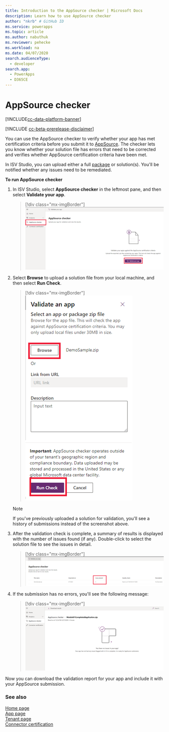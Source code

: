 ```yaml
---
title: Introduction to the AppSource checker | Microsoft Docs
description: Learn how to use AppSource checker
author: "nkrb" # GitHub ID
ms.service: powerapps
ms.topic: article
ms.author: nabuthuk
ms.reviewer: pehecke
ms.workload: na
ms.date: 04/07/2020
search.audienceType: 
  - developer
search.app: 
  - PowerApps
  - D365CE
---
```


# AppSource checker

[!INCLUDE[cc-data-platform-banner](../../includes/cc-data-platform-banner.md)]

[!INCLUDE [cc-beta-prerelease-disclaimer](../../includes/cc-beta-prerelease-disclaimer.md)]

You can use the AppSource checker to verify whether your app has met certification criteria before you submit it to [AppSource](https://appsource.microsoft.com/). The checker lets you know whether your solution file has errors that need to be corrected and verifies whether AppSource certification criteria have been met. 

In ISV Studio, you can upload either a full [package](/power-platform/alm/package-deployer-tool) or solution(s). You'll be notified whether any issues need to be remediated.

**To run AppSource checker**

1. In ISV Studio, select **AppSource checker** in the leftmost pane, and then select **Validate your app**.

    > [!div class="mx-imgBorder"]
    > ![AppSource checker](media/appsource-checker.png "AppSource checker")

2. Select **Browse** to upload a solution file from your local machine, and then select **Run Check**.
   
   > [!div class="mx-imgBorder"]
   > ![Run check command](media/appsource-browse-solution-files.png "Run check command")
 
   > [!NOTE]
   > If you've previously uploaded a solution for validation, you'll see a history of submissions instead of the screenshot above.

3. After the validation check is complete, a summary of results is displayed with the number of issues found (if any). Double-click to select the solution file to see the issues in detail.

   > [!div class="mx-imgBorder"]
   > ![Summary of AppSource checker results](media/appsource-results-page.png "Summary of AppSource checker results")

4. If the submission has no errors, you'll see the following message:
 
   > [!div class="mx-imgBorder"]
   > ![AppSource checker success message](media/appsource-no-error-page.png "AppSource checker success message")
   
Now you can download the validation report for your app and include it with your AppSource submission. 

### See also

[Home page](isv-app-management-homepage.md)<br/>
[App page](isv-app-management-apppage.md)<br/>
[Tenant page](isv-app-management-tenantpage.md)<br/>
[Connector certification](isv-app-management-certification.md)

